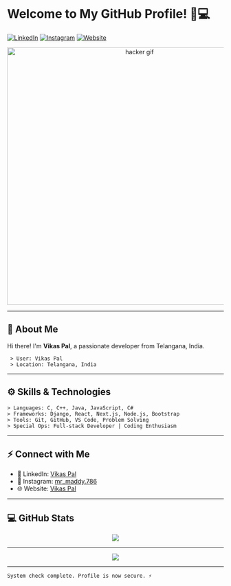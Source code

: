 
# Welcome to My GitHub Profile! 👾💻

[![LinkedIn](https://img.shields.io/badge/LinkedIn-Connect-blue?style=flat-square&logo=linkedin)](https://www.linkedin.com/in/vikas-pal-b91067254/)
[![Instagram](https://img.shields.io/badge/Instagram-E4405F?style=flat-square&logo=instagram&logoColor=white)](https://www.instagram.com/mr_maddy.786/)
[![Website](https://img.shields.io/badge/Website-Visit-green?style=flat-square&logo=wordpress)](https://vikasportfolio.vercel.app/)

<div align="center">
  <img src="https://media.giphy.com/media/YQitE4YNQNahy/giphy.gif" alt="hacker gif" width="600"/>
</div>


---

## 👤 About Me

Hi there! I'm **Vikas Pal**, a passionate developer from Telangana, India.

```plaintext
 > User: Vikas Pal
 > Location: Telangana, India
```

---

## ⚙️ Skills & Technologies

```plaintext
> Languages: C, C++, Java, JavaScript, C#
> Frameworks: Django, React, Next.js, Node.js, Bootstrap
> Tools: Git, GitHub, VS Code, Problem Solving
> Special Ops: Full-stack Developer | Coding Enthusiasm
```

---

## ⚡ Connect with Me

- 💼 LinkedIn: [Vikas Pal](https://www.linkedin.com/in/vikas-pal-b91067254/)
- 📸 Instagram: [mr_maddy.786](https://www.instagram.com/mr_maddy.786/)
- 🌐 Website: [Vikas Pal](https://vikas83.netlify.app/)

---

## 💻 GitHub Stats

<div align="center">
  <img src="https://github-readme-stats.vercel.app/api?username=vikas83pal&show_icons=true&theme=vue&hide_border=true&count_private=true&bg_color=101013&title_color=00DCA8&text_color=FFFFFF" />
</div>

---



<div align="center">
  <img src="https://komarev.com/ghpvc/?username=vikas83pal&&style=flat-square" />
</div>

---

```plaintext
System check complete. Profile is now secure. ⚡
```
